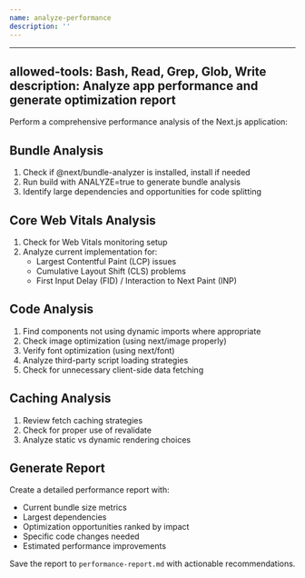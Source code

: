 ```yaml
---
name: analyze-performance
description: ''
---
```


---
allowed-tools: Bash, Read, Grep, Glob, Write
description: Analyze app performance and generate optimization report
---

Perform a comprehensive performance analysis of the Next.js application:

## Bundle Analysis

1. Check if @next/bundle-analyzer is installed, install if needed
2. Run build with ANALYZE=true to generate bundle analysis
3. Identify large dependencies and opportunities for code splitting

## Core Web Vitals Analysis

1. Check for Web Vitals monitoring setup
2. Analyze current implementation for:
   - Largest Contentful Paint (LCP) issues
   - Cumulative Layout Shift (CLS) problems
   - First Input Delay (FID) / Interaction to Next Paint (INP)

## Code Analysis

1. Find components not using dynamic imports where appropriate
2. Check image optimization (using next/image properly)
3. Verify font optimization (using next/font)
4. Analyze third-party script loading strategies
5. Check for unnecessary client-side data fetching

## Caching Analysis

1. Review fetch caching strategies
2. Check for proper use of revalidate
3. Analyze static vs dynamic rendering choices

## Generate Report

Create a detailed performance report with:

- Current bundle size metrics
- Largest dependencies
- Optimization opportunities ranked by impact
- Specific code changes needed
- Estimated performance improvements

Save the report to `performance-report.md` with actionable recommendations.
